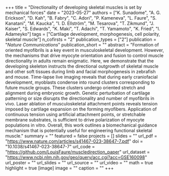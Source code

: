 +++
title = "Directionality of developing skeletal muscles is set by mechanical forces"
date = "2023-05-27"
authors = ["K. Sunadome", "A. G. Erickson", "D. Kah", "B. Fabry", "C. Adori", "P. Kameneva", "L. Faure", "S. Kanatani", "M. Kaucka", "I. D. Ellström", "M. Tesarova", "T. Zikmund", "J. Kaiser", "S. Edwards", "K. Maki", "T. Adachi", "T. Yamamoto", "K. Fried", "I. Adameyko"]
tags = ["Cartilage development, morphogenesis, cell polarity, skeletal muscle"]
n_cofirsts = "2"
publication_types = ["2"]
publication = "_Nature Communications_"
publication_short = ""
abstract = "Formation of oriented myofibrils is a key event in musculoskeletal development. However, the mechanisms that drive myocyte orientation and fusion to control muscle directionality in adults remain enigmatic. Here, we demonstrate that the developing skeleton instructs the directional outgrowth of skeletal muscle and other soft tissues during limb and facial morphogenesis in zebrafish and mouse. Time-lapse live imaging reveals that during early craniofacial development, myoblasts condense into round clusters corresponding to future muscle groups. These clusters undergo oriented stretch and alignment during embryonic growth. Genetic perturbation of cartilage patterning or size disrupts the directionality and number of myofibrils in vivo. Laser ablation of musculoskeletal attachment points reveals tension imposed by cartilage expansion on the forming myofibers. Application of continuous tension using artificial attachment points, or stretchable membrane substrates, is sufficient to drive polarization of myocyte populations in vitro. Overall, this work outlines a biomechanical guidance mechanism that is potentially useful for engineering functional skeletal muscle."
summary = ""
featured = false
projects = []
slides = ""
url_pdf = "https://www.nature.com/articles/s41467-023-38647-7.pdf"
doi = "10.1038/s41467-023-38647-7"
url_code = "https://github.com/LouisFaure/muscledirection_paper"
url_dataset = "https://www.ncbi.nlm.nih.gov/geo/query/acc.cgi?acc=GSE160098"
url_poster = ""
url_slides = ""
url_source = ""
url_video = ""
math = true
highlight = true
[image]
image = ""
caption = ""
+++
